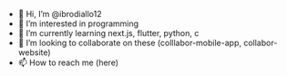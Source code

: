 - 👋 Hi, I’m @ibrodiallo12
- 👀 I’m interested in programming
- 🌱 I’m currently learning next.js, flutter, python, c
- 💞️ I’m looking to collaborate on these (colllabor-mobile-app, collabor-website)
- 📫 How to reach me (here)

<!---
ibrodiallo12/ibrodiallo12 is a ✨ special ✨ repository because its `README.md` (this file) appears on your GitHub profile.
You can click the Preview link to take a look at your changes.
--->
